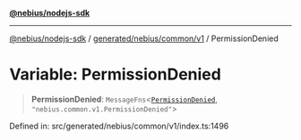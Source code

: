 [**@nebius/nodejs-sdk**](../../../../../README.md)

***

[@nebius/nodejs-sdk](../../../../../README.md) / [generated/nebius/common/v1](../README.md) / PermissionDenied

# Variable: PermissionDenied

> **PermissionDenied**: `MessageFns`\<[`PermissionDenied`](../interfaces/PermissionDenied.md), `"nebius.common.v1.PermissionDenied"`\>

Defined in: src/generated/nebius/common/v1/index.ts:1496
